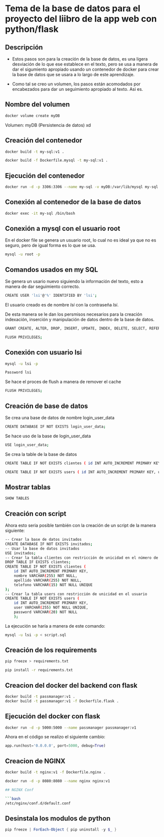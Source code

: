 # Tema de la base de datos para el proyecto del liibro de la app web con python/flask

## Descripción

- Estos pasos son para la creación de la base de datos, es una ligera desviación de lo que ese establece en el texto, pero se usa a manera de dar el sigumiento apropiado usando un contenedor de docker para crear la base de datos que se usara a lo largo de este aprendizaje.

- Como tal se creo un volumen, los pasos están acomodados por encabezados para dar un seguimiento apropiado al texto. Asi es.


## Nombre del volumen

```bash
docker volume create myDB
```


Volumen: myDB (Persistencia de datos) xd

## Creación del contenedor
```bash
docker build -t my-sql:v1 .

docker build -f Dockerfile.mysql -t my-sql:v1 .

```
## Ejecución del contenedor
```bash
docker run -d -p 3306:3306 --name my-sql -v myDB:/var/lib/mysql my-sql:v1
```
## Conexión al contenedor de la base de datos
```bash
docker exec -it my-sql /bin/bash
```
## Conexión a mysql con el usuario root

En el docker file se genera un usuario root, lo cual no es ideal ya que no es seguro, pero de igual forma es lo que se usa.
```bash
mysql -u root -p
```

## Comandos usados en my SQL

Se genera un usario nuevo siguiendo la información del texto, esto a manera de dar seguimiento correcto.

```bash
CREATE USER 'lsi'@'%' IDENTIFIED BY 'lsi';
```
El usuario creado es de nombre *lsi* con la contraseña *lsi*.


De esta manera se le dan los persmisos necesarios para la creación indexación, inserción y manipulación de datos dentro de la base de datos.

```bash
GRANT CREATE, ALTER, DROP, INSERT, UPDATE, INDEX, DELETE, SELECT, REFERENCES, RELOAD on *.* TO 'lsi'@'%' WITH GRANT OPTION;
```

```bash
FLUSH PRIVILEGES;
```

## Conexión con usuario lsi


```bash
mysql -u lsi -p

Password lsi
```
Se hace el proces de flush a manera de remover el cache
```bash
FLUSH PRIVILEGES;
```
## Creación de base de datos

Se crea una base de datos de nombre login_user_data
```bash
CREATE DATABASE IF NOT EXISTS login_user_data;
```

Se hace uso de la base de login_user_data
```bash
USE login_user_data;
```
Se crea la table de la base de datos
```bash
CREATE TABLE IF NOT EXISTS clientes ( id INT AUTO_INCREMENT PRIMARY KEY, nombre VARCHAR(255) NOT NULL, apellido VARCHAR(255) NOT NULL, telefono VARCHAR(15) NOT NULL UNIQUE);
```
```bash
CREATE TABLE IF NOT EXISTS users ( id INT AUTO_INCREMENT PRIMARY KEY, user VARCHAR(255) NOT NULL UNIQUE, password VARCHAR(20) NOT NULL);
```

## Mostrar tablas
```bash
SHOW TABLES
```

## Creación con script

Ahora esto seria posible también con la creación de un script de la manera siguiente:

```bash
-- Crear la base de datos invitados 
CREATE DATABASE IF NOT EXISTS invitados; 
-- Usar la base de datos invitados 
USE invitados; 
-- Crear la tabla clientes con restricción de unicidad en el número de teléfono 
DROP TABLE IF EXISTS clientes; 
CREATE TABLE IF NOT EXISTS clientes ( 
    id INT AUTO_INCREMENT PRIMARY KEY, 
    nombre VARCHAR(255) NOT NULL, 
    apellido VARCHAR(255) NOT NULL, 
    telefono VARCHAR(15) NOT NULL UNIQUE 
);
-- Crear la tabla users con restricción de unicidad en el usuario
CREATE TABLE IF NOT EXISTS users ( 
    id INT AUTO_INCREMENT PRIMARY KEY, 
    user VARCHAR(255) NOT NULL UNIQUE, 
    password VARCHAR(20) NOT NULL
    );
```

La ejecución se haría a manera de este comando:

```bash
mysql -u lsi -p < script.sql
```

## Creación de los requirements 

```bash
pip freeze > requirements.txt
```

```bash
pip install -r requirements.txt
```


## Creacion del docker del backend con flask

```bash
docker build -t passmanager:v1 .
docker build -t passmanager:v1 -f Dockerfile.flask .    
```

## Ejecución del docker con flask

```bash
docker run -d -p 5000:5000 --name passmanager passmanager:v1
```

Ahora en el código se realizo el siguiente cambio:
```python
app.run(host='0.0.0.0', port=5000, debug=True)
```

## Creacion de NGINX

```bash
docker build -t nginx:v1 -f Dockerfile.nginx .   
```

```bash
docker run -d -p 8080:8080 --name nginx nginx:v1   

## NGINX Conf

```bash
/etc/nginx/conf.d/default.conf
```

## Desinstala los modulos de python

```powershell
pip freeze | ForEach-Object { pip uninstall -y $_ }


```

